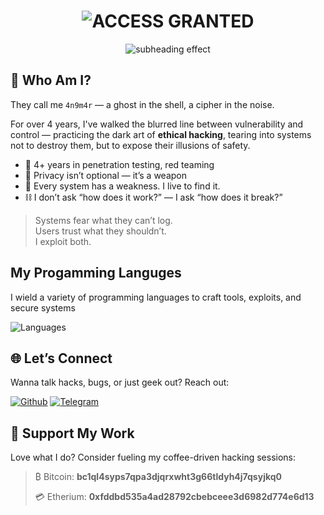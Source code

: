 <!-- SEO Meta Tags -->
<!--
  Title: Cybersecurity Engineer | Ethical Hacker | Reverse Engineer
  Description: I’m a cybersecurity enthusiast, penetration tester, and open source contributor who builds and breaks things in the digital shadows.
  Keywords: cybersecurity, ethical hacker, penetration testing, reverse engineering, linux, open source, python developer, red teaming, dark web tools, 4n9m4r
-->

<!-- ASCII glitch effect -->
<h1 align="center">
  <img src="https://readme-typing-svg.herokuapp.com?duration=1000&center=true&font=Consolas&weight=900&size=50&pause=1000&color=00FF00&vCenter=true&repeat=false&width=435&height=70&lines=ACCESS+GRANTED" alt="ACCESS GRANTED" />
</h1>

<p align="center">
  <img src="https://readme-typing-svg.herokuapp.com/?center=true&vCenter=true&pause=2000&lines=No+System+Is+Safe.;I+breach+firewalls+,+not+hearts.;You+trace+the+logs…+I+rewrite+them." alt="subheading effect" />
</p>

<p align="center">
  
## 💾 Who Am I?

They call me `4n9m4r` — a ghost in the shell, a cipher in the noise.

For over 4 years, I've walked the blurred line between vulnerability and control — practicing the dark art of **ethical hacking**, tearing into systems not to destroy them, but to expose their illusions of safety.

- 🧬 4+ years in penetration testing, red teaming
- 🔐 Privacy isn’t optional — it’s a weapon  
- 🧠 Every system has a weakness. I live to find it.
- ⛓ I don’t ask “how does it work?” — I ask “how does it break?”

> Systems fear what they can’t log.  
> Users trust what they shouldn’t.  
> I exploit both.

## My Progamming Languges
I wield a variety of programming languages to craft tools, exploits, and secure systems

<p>    
   <img src="https://skillicons.dev/icons?i=py,cs,c,cpp,php,js,ruby,perl,bash,powershell,linux,mysql,sqlite,nginx,gitlab,github,git,docker,qt,visualstudio,vscode,arduino,md,ps,regex,wordpress" alt="Languages"/>
</p>

## 🌐 Let’s Connect
Wanna talk hacks, bugs, or just geek out? Reach out:

[![Github](https://img.shields.io/badge/GitHub-000?style=for-the-badge&logo=github&logoColor=white)](https://www.github.com/4n9m4r)
[![Telegram](https://img.shields.io/badge/Telegram-2B9BD2?style=for-the-badge&logo=telegram&logoColor=white)](https://t.me/W17ch_K1n9_0f_4n9m4r)


## 💸 Support My Work
Love what I do? Consider fueling my coffee-driven hacking sessions:

> ₿ Bitcoin: **bc1ql4syps7qpa3djqrxwht3g66tldyh4j7qsyjkq0**
> 
> 💳 Etherium: **0xfddbd535a4ad28792cbebceee3d6982d774e6d13**

</p>
